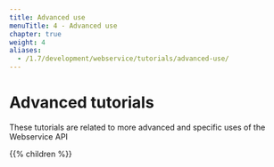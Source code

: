 ```yaml
---
title: Advanced use
menuTitle: 4 - Advanced use
chapter: true
weight: 4
aliases:
  - /1.7/development/webservice/tutorials/advanced-use/
---
```


# Advanced tutorials

These tutorials are related to more advanced and specific uses of the Webservice API

{{% children %}}
